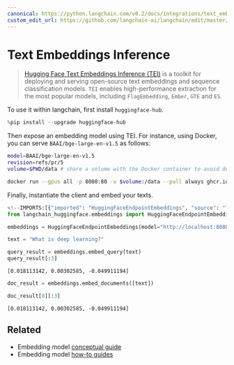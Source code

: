 ```yaml
---
canonical: https://python.langchain.com/v0.2/docs/integrations/text_embedding/text_embeddings_inference/
custom_edit_url: https://github.com/langchain-ai/langchain/edit/master/docs/docs/integrations/text_embedding/text_embeddings_inference.ipynb
---
```


# Text Embeddings Inference

>[Hugging Face Text Embeddings Inference (TEI)](https://huggingface.co/docs/text-embeddings-inference/index) is a toolkit for deploying and serving open-source
> text embeddings and sequence classification models. `TEI` enables high-performance extraction for the most popular models,
>including `FlagEmbedding`, `Ember`, `GTE` and `E5`.

To use it within langchain, first install `huggingface-hub`.


```python
%pip install --upgrade huggingface-hub
```

Then expose an embedding model using TEI. For instance, using Docker, you can serve `BAAI/bge-large-en-v1.5` as follows:

```bash
model=BAAI/bge-large-en-v1.5
revision=refs/pr/5
volume=$PWD/data # share a volume with the Docker container to avoid downloading weights every run

docker run --gpus all -p 8080:80 -v $volume:/data --pull always ghcr.io/huggingface/text-embeddings-inference:0.6 --model-id $model --revision $revision
```

Finally, instantiate the client and embed your texts.


```python
<!--IMPORTS:[{"imported": "HuggingFaceEndpointEmbeddings", "source": "langchain_huggingface.embeddings", "docs": "https://api.python.langchain.com/en/latest/embeddings/langchain_huggingface.embeddings.huggingface_endpoint.HuggingFaceEndpointEmbeddings.html", "title": "Text Embeddings Inference"}]-->
from langchain_huggingface.embeddings import HuggingFaceEndpointEmbeddings
```


```python
embeddings = HuggingFaceEndpointEmbeddings(model="http://localhost:8080")
```


```python
text = "What is deep learning?"
```


```python
query_result = embeddings.embed_query(text)
query_result[:3]
```



```output
[0.018113142, 0.00302585, -0.049911194]
```



```python
doc_result = embeddings.embed_documents([text])
```


```python
doc_result[0][:3]
```



```output
[0.018113142, 0.00302585, -0.049911194]
```



## Related

- Embedding model [conceptual guide](/docs/concepts/#embedding-models)
- Embedding model [how-to guides](/docs/how_to/#embedding-models)